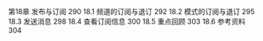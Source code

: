第18章 发布与订阅 290
18.1 频道的订阅与退订 292
18.2 模式的订阅与退订 295
18.3 发送消息 298
18.4 查看订阅信息 300
18.5 重点回顾 303
18.6 参考资料 304
